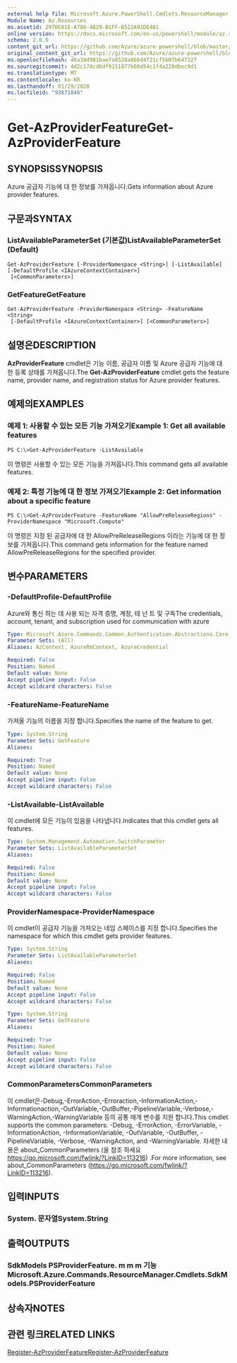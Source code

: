 ```yaml
---
external help file: Microsoft.Azure.PowerShell.Cmdlets.ResourceManager.dll-Help.xml
Module Name: Az.Resources
ms.assetid: 2970E81E-A788-4829-B1FF-B522A91DE4B1
online version: https://docs.microsoft.com/en-us/powershell/module/az.resources/get-azproviderfeature
schema: 2.0.0
content_git_url: https://github.com/Azure/azure-powershell/blob/master/src/Resources/Resources/help/Get-AzProviderFeature.md
original_content_git_url: https://github.com/Azure/azure-powershell/blob/master/src/Resources/Resources/help/Get-AzProviderFeature.md
ms.openlocfilehash: 46a18d981bae7a8528a866d4f21cf5b07b64732f
ms.sourcegitcommit: 4d2c178cd6df9151877b08d54c1f4a228dbec9d1
ms.translationtype: MT
ms.contentlocale: ko-KR
ms.lasthandoff: 01/29/2020
ms.locfileid: "93871846"
---
```

# <span data-ttu-id="7fd7c-101">Get-AzProviderFeature</span><span class="sxs-lookup"><span data-stu-id="7fd7c-101">Get-AzProviderFeature</span></span>

## <span data-ttu-id="7fd7c-102">SYNOPSIS</span><span class="sxs-lookup"><span data-stu-id="7fd7c-102">SYNOPSIS</span></span>
<span data-ttu-id="7fd7c-103">Azure 공급자 기능에 대 한 정보를 가져옵니다.</span><span class="sxs-lookup"><span data-stu-id="7fd7c-103">Gets information about Azure provider features.</span></span>

## <span data-ttu-id="7fd7c-104">구문과</span><span class="sxs-lookup"><span data-stu-id="7fd7c-104">SYNTAX</span></span>

### <span data-ttu-id="7fd7c-105">ListAvailableParameterSet (기본값)</span><span class="sxs-lookup"><span data-stu-id="7fd7c-105">ListAvailableParameterSet (Default)</span></span>
```
Get-AzProviderFeature [-ProviderNamespace <String>] [-ListAvailable] [-DefaultProfile <IAzureContextContainer>]
 [<CommonParameters>]
```

### <span data-ttu-id="7fd7c-106">GetFeature</span><span class="sxs-lookup"><span data-stu-id="7fd7c-106">GetFeature</span></span>
```
Get-AzProviderFeature -ProviderNamespace <String> -FeatureName <String>
 [-DefaultProfile <IAzureContextContainer>] [<CommonParameters>]
```

## <span data-ttu-id="7fd7c-107">설명은</span><span class="sxs-lookup"><span data-stu-id="7fd7c-107">DESCRIPTION</span></span>
<span data-ttu-id="7fd7c-108">**AzProviderFeature** cmdlet은 기능 이름, 공급자 이름 및 Azure 공급자 기능에 대 한 등록 상태를 가져옵니다.</span><span class="sxs-lookup"><span data-stu-id="7fd7c-108">The **Get-AzProviderFeature** cmdlet gets the feature name, provider name, and registration status for Azure provider features.</span></span>

## <span data-ttu-id="7fd7c-109">예제의</span><span class="sxs-lookup"><span data-stu-id="7fd7c-109">EXAMPLES</span></span>

### <span data-ttu-id="7fd7c-110">예제 1: 사용할 수 있는 모든 기능 가져오기</span><span class="sxs-lookup"><span data-stu-id="7fd7c-110">Example 1: Get all available features</span></span>
```
PS C:\>Get-AzProviderFeature -ListAvailable
```

<span data-ttu-id="7fd7c-111">이 명령은 사용할 수 있는 모든 기능을 가져옵니다.</span><span class="sxs-lookup"><span data-stu-id="7fd7c-111">This command gets all available features.</span></span>

### <span data-ttu-id="7fd7c-112">예제 2: 특정 기능에 대 한 정보 가져오기</span><span class="sxs-lookup"><span data-stu-id="7fd7c-112">Example 2: Get information about a specific feature</span></span>
```
PS C:\>Get-AzProviderFeature -FeatureName "AllowPreReleaseRegions" -ProviderNamespace "Microsoft.Compute"
```

<span data-ttu-id="7fd7c-113">이 명령은 지정 된 공급자에 대 한 AllowPreReleaseRegions 이라는 기능에 대 한 정보를 가져옵니다.</span><span class="sxs-lookup"><span data-stu-id="7fd7c-113">This command gets information for the feature named AllowPreReleaseRegions for the specified provider.</span></span>

## <span data-ttu-id="7fd7c-114">변수</span><span class="sxs-lookup"><span data-stu-id="7fd7c-114">PARAMETERS</span></span>

### <span data-ttu-id="7fd7c-115">-DefaultProfile</span><span class="sxs-lookup"><span data-stu-id="7fd7c-115">-DefaultProfile</span></span>
<span data-ttu-id="7fd7c-116">Azure와 통신 하는 데 사용 되는 자격 증명, 계정, 테 넌 트 및 구독</span><span class="sxs-lookup"><span data-stu-id="7fd7c-116">The credentials, account, tenant, and subscription used for communication with azure</span></span>

```yaml
Type: Microsoft.Azure.Commands.Common.Authentication.Abstractions.Core.IAzureContextContainer
Parameter Sets: (All)
Aliases: AzContext, AzureRmContext, AzureCredential

Required: False
Position: Named
Default value: None
Accept pipeline input: False
Accept wildcard characters: False
```

### <span data-ttu-id="7fd7c-117">-FeatureName</span><span class="sxs-lookup"><span data-stu-id="7fd7c-117">-FeatureName</span></span>
<span data-ttu-id="7fd7c-118">가져올 기능의 이름을 지정 합니다.</span><span class="sxs-lookup"><span data-stu-id="7fd7c-118">Specifies the name of the feature to get.</span></span>

```yaml
Type: System.String
Parameter Sets: GetFeature
Aliases:

Required: True
Position: Named
Default value: None
Accept pipeline input: False
Accept wildcard characters: False
```

### <span data-ttu-id="7fd7c-119">-ListAvailable</span><span class="sxs-lookup"><span data-stu-id="7fd7c-119">-ListAvailable</span></span>
<span data-ttu-id="7fd7c-120">이 cmdlet에 모든 기능이 있음을 나타냅니다.</span><span class="sxs-lookup"><span data-stu-id="7fd7c-120">Indicates that this cmdlet gets all features.</span></span>

```yaml
Type: System.Management.Automation.SwitchParameter
Parameter Sets: ListAvailableParameterSet
Aliases:

Required: False
Position: Named
Default value: None
Accept pipeline input: False
Accept wildcard characters: False
```

### <span data-ttu-id="7fd7c-121">ProviderNamespace</span><span class="sxs-lookup"><span data-stu-id="7fd7c-121">-ProviderNamespace</span></span>
<span data-ttu-id="7fd7c-122">이 cmdlet이 공급자 기능을 가져오는 네임 스페이스를 지정 합니다.</span><span class="sxs-lookup"><span data-stu-id="7fd7c-122">Specifies the namespace for which this cmdlet gets provider features.</span></span>

```yaml
Type: System.String
Parameter Sets: ListAvailableParameterSet
Aliases:

Required: False
Position: Named
Default value: None
Accept pipeline input: False
Accept wildcard characters: False
```

```yaml
Type: System.String
Parameter Sets: GetFeature
Aliases:

Required: True
Position: Named
Default value: None
Accept pipeline input: False
Accept wildcard characters: False
```

### <span data-ttu-id="7fd7c-123">CommonParameters</span><span class="sxs-lookup"><span data-stu-id="7fd7c-123">CommonParameters</span></span>
<span data-ttu-id="7fd7c-124">이 cmdlet은-Debug,-ErrorAction,-Erroraction,-InformationAction,-Informationaction,-OutVariable,-OutBuffer,-PipelineVariable,-Verbose,-WarningAction,-WarningVariable 등의 공통 매개 변수를 지원 합니다.</span><span class="sxs-lookup"><span data-stu-id="7fd7c-124">This cmdlet supports the common parameters: -Debug, -ErrorAction, -ErrorVariable, -InformationAction, -InformationVariable, -OutVariable, -OutBuffer, -PipelineVariable, -Verbose, -WarningAction, and -WarningVariable.</span></span> <span data-ttu-id="7fd7c-125">자세한 내용은 about_CommonParameters (을 참조 하세요 https://go.microsoft.com/fwlink/?LinkID=113216) .</span><span class="sxs-lookup"><span data-stu-id="7fd7c-125">For more information, see about_CommonParameters (https://go.microsoft.com/fwlink/?LinkID=113216).</span></span>

## <span data-ttu-id="7fd7c-126">입력</span><span class="sxs-lookup"><span data-stu-id="7fd7c-126">INPUTS</span></span>

### <span data-ttu-id="7fd7c-127">System. 문자열</span><span class="sxs-lookup"><span data-stu-id="7fd7c-127">System.String</span></span>

## <span data-ttu-id="7fd7c-128">출력</span><span class="sxs-lookup"><span data-stu-id="7fd7c-128">OUTPUTS</span></span>

### <span data-ttu-id="7fd7c-129">SdkModels PSProviderFeature. m m m 기능</span><span class="sxs-lookup"><span data-stu-id="7fd7c-129">Microsoft.Azure.Commands.ResourceManager.Cmdlets.SdkModels.PSProviderFeature</span></span>

## <span data-ttu-id="7fd7c-130">상속자</span><span class="sxs-lookup"><span data-stu-id="7fd7c-130">NOTES</span></span>

## <span data-ttu-id="7fd7c-131">관련 링크</span><span class="sxs-lookup"><span data-stu-id="7fd7c-131">RELATED LINKS</span></span>

[<span data-ttu-id="7fd7c-132">Register-AzProviderFeature</span><span class="sxs-lookup"><span data-stu-id="7fd7c-132">Register-AzProviderFeature</span></span>](./Register-AzProviderFeature.md)


